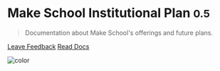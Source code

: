 <!-- _coverpage.md -->

<!-- ![logo](_media/logo-grey.svg) -->

# Make School Institutional Plan <small>0.5</small>

> Documentation about Make School's offerings and future plans.

[Leave Feedback](https://github.com/MakeSchool/Vision-and-Institutional-Plan)
[Read Docs](#vision-and-institutional-plan)

![color](#f5f6f8)
